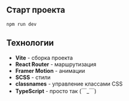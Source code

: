 ## Старт проекта

```
npm run dev
```

## Технологии

- **Vite** - сборка проекта
- **React Router** - маршрутизация
- **Framer Motion** - анимации
- **SCSS** - стили
- **classnames** - управление классами CSS
- **TypeScript** - просто так (￣_￣)
